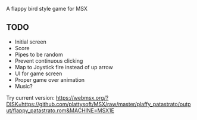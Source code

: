 A flappy bird style game for MSX

## TODO

* Initial screen
* Score
* Pipes to be random
* Prevent continuous clicking
* Map to Joystick fire instead of up arrow
* UI for game screen
* Proper game over animation
* Music?

Try current version:
https://webmsx.org/?DISK=https://github.com/plattysoft/MSX/raw/master/plaffy_patastrato/output/flappy_patastrato.rom&MACHINE=MSX1E
